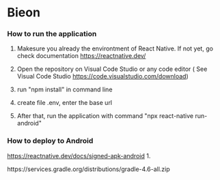 # Bieon


### How to run the application

1. Makesure you already the environtment of React Native. If not yet, go check documentation https://reactnative.dev/

2. Open the repository on Visual Code Studio or any code editor ( See Visual Code Studio https://code.visualstudio.com/download)

3. run "npm install" in command line

4. create file .env, enter the base url

5. After that, run the application with command "npx react-native run-android"


### How to deploy to Android
https://reactnative.dev/docs/signed-apk-android
1. 




https\://services.gradle.org/distributions/gradle-4.6-all.zip